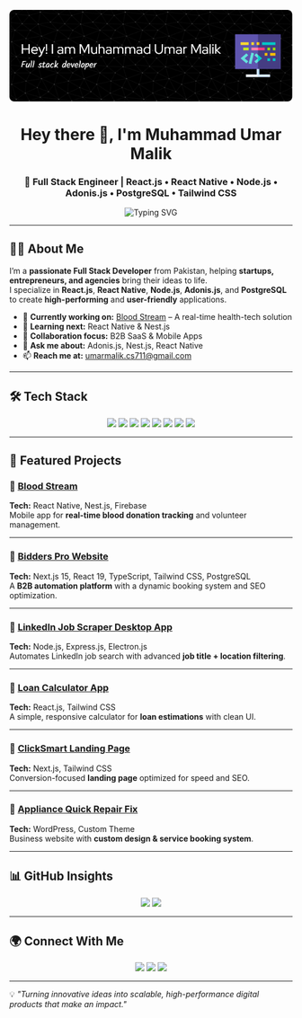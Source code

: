 <!-- Profile Banner -->
[![MasterHead](./github-header-image.png)]()

<h1 align="center">Hey there 👋, I'm Muhammad Umar Malik</h1>
<h3 align="center">🚀 Full Stack Engineer | React.js • React Native • Node.js • Adonis.js • PostgreSQL • Tailwind CSS</h3>

<!-- Typing Animation -->
<p align="center">
  <img src="https://readme-typing-svg.herokuapp.com?font=Fira+Code&size=22&pause=1000&color=0D80F0&center=true&vCenter=true&width=800&lines=I+build+scalable+Web+%26+Mobile+Apps;Helping+Startups+and+Agencies+Grow;Open+Source+Contributor+%26+Lifelong+Learner;From+Idea+to+Production+Ready+Apps" alt="Typing SVG" />
</p>

---

## 👨‍💻 About Me
I’m a **passionate Full Stack Developer** from Pakistan, helping **startups, entrepreneurs, and agencies** bring their ideas to life.  
I specialize in **React.js**, **React Native**, **Node.js**, **Adonis.js**, and **PostgreSQL** to create **high-performing** and **user-friendly** applications.

- 🔭 **Currently working on:** [Blood Stream](#) – A real-time health-tech solution  
- 🌱 **Learning next:** React Native & Nest.js  
- 🤝 **Collaboration focus:** B2B SaaS & Mobile Apps  
- 💬 **Ask me about:** Adonis.js, Nest.js, React Native  
- 📫 **Reach me at:** umarmalik.cs711@gmail.com  

---

## 🛠 Tech Stack
<p align="center">
  <img src="https://img.shields.io/badge/Frontend-React.js-blue?logo=react" />
  <img src="https://img.shields.io/badge/Mobile-React%20Native-darkblue?logo=react" />
  <img src="https://img.shields.io/badge/Backend-Node.js-green?logo=node.js" />
  <img src="https://img.shields.io/badge/Framework-Adonis.js-purple" />
  <img src="https://img.shields.io/badge/Nest.js-E0234E?logo=nestjs&logoColor=white" />
  <img src="https://img.shields.io/badge/Database-PostgreSQL-blue?logo=postgresql" />
  <img src="https://img.shields.io/badge/Styling-Tailwind%20CSS-teal?logo=tailwindcss" />
  <img src="https://img.shields.io/badge/Cloud-Firebase-orange?logo=firebase" />
</p>

---

## 🚀 Featured Projects

### 🔹 [Blood Stream](#)
**Tech:** React Native, Nest.js, Firebase  
Mobile app for **real-time blood donation tracking** and volunteer management.  

---

### 🔹 [Bidders Pro Website](https://bidderspro.com)  
**Tech:** Next.js 15, React 19, TypeScript, Tailwind CSS, PostgreSQL  
A **B2B automation platform** with a dynamic booking system and SEO optimization.  

---

### 🔹 [LinkedIn Job Scraper Desktop App](https://github.com/bidderspro/linkedin-job-crawler)  
**Tech:** Node.js, Express.js, Electron.js  
Automates LinkedIn job search with advanced **job title + location filtering**.  

---

### 🔹 [Loan Calculator App](https://loan-calculator-app-topaz.vercel.app/)  
**Tech:** React.js, Tailwind CSS  
A simple, responsive calculator for **loan estimations** with clean UI.  

---

### 🔹 [ClickSmart Landing Page](https://click-smart-gules.vercel.app/)  
**Tech:** Next.js, Tailwind CSS  
Conversion-focused **landing page** optimized for speed and SEO.  

---

### 🔹 [Appliance Quick Repair Fix](https://www.appliancequickrepairfix.com/)  
**Tech:** WordPress, Custom Theme  
Business website with **custom design & service booking system**.  

---

## 📊 GitHub Insights
<p align="center">
  <img src="https://github-readme-stats.vercel.app/api?username=muhammadumarmalik&show_icons=true&theme=radical" height="165" />
  <img src="https://github-readme-streak-stats.herokuapp.com/?user=muhammadumarmalik&theme=radical" height="165" />
</p>

---

## 🌍 Connect With Me
<p align="center">
  <a href="https://www.linkedin.com/in/umarmalik-dev/"><img src="https://img.shields.io/badge/LinkedIn-0A66C2?logo=linkedin&logoColor=white" /></a>
  <a href="https://instagram.com/umarmalik4265"><img src="https://img.shields.io/badge/Instagram-E4405F?logo=instagram&logoColor=white" /></a>
  <a href="https://www.hackerearth.com/@muhammadumarmalik"><img src="https://img.shields.io/badge/HackerEarth-323754?logo=hackerearth&logoColor=white" /></a>
</p>

---

💡 *"Turning innovative ideas into scalable, high-performance digital products that make an impact."*
